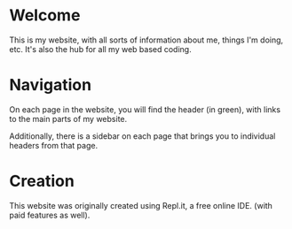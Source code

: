 # Welcome
This is my website, with all sorts of information about me, things I'm doing, etc. It's also the hub for all my web based coding.

# Navigation
On each page in the website, you will find the header (in green), with links to the main parts of my website.

Additionally, there is a sidebar on each page that brings you to individual headers from that page.

# Creation
This website was originally created using Repl.it, a free online IDE. (with paid features as well).